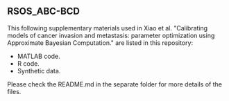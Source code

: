 ## RSOS_ABC-BCD ##

This following supplementary materials used in Xiao et al. "Calibrating models of cancer invasion and metastasis: parameter optimization using Approximate Bayesian Computation." are listed in this repository:

* MATLAB code.  
* R code. 
* Synthetic data.

Please check the README.md in the separate folder for more details of the files. 
